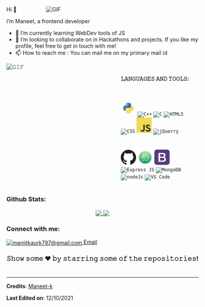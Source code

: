 Hi 👋
<img align="right" alt="GIF" src="https://raw.githubusercontent.com/Maneet-k/Maneet-k/main/ManeetKhaira369.gif" width="400"/>


I’m Maneet, a frontend developer
- 🌱 I’m currently learning WebDev tools of JS
- 💞️ I’m looking to collaborate on in Hackathons and projects. If you like my profile, feel free to get in touch with me!
- 📫 How to reach me : You can mail me on my primary mail id

<a target="_blank"><img align="left" height="300" width="300" alt="𝙶𝙸𝙵" src="https://github.com/JayantGoel001/JayantGoel001/blob/master/GIF/github.gif"></a>
<br/>

**𝙻𝙰𝙽𝙶𝚄𝙰𝙶𝙴𝚂 𝙰𝙽𝙳 𝚃𝙾𝙾𝙻𝚂:**  
<br/>
<br/>

<code><img height="40" width="40" alt="Python" src="https://raw.githubusercontent.com/github/explore/80688e429a7d4ef2fca1e82350fe8e3517d3494d/topics/python/python.png"></code>
<code><img height="40" width="40" alt="C++" src="https://www.naveedashfaq.me/img/c++.png"></code>
<code><img height="40" width="40" alt="C" src="https://cdn.iconscout.com/icon/free/png-512/c-programming-569564.png"></code>
<code><img height="40" width="40" alt="HTML5" src="https://icongr.am/devicon/html5-original.svg?size=31&color=currentColor"></code>
<code><img height="40" width="40" alt="CSS" src="https://cdn.iconscout.com/icon/free/png-256/css-131-722685.png"></code>
<code><img height="40" width="40" src="https://raw.githubusercontent.com/github/explore/80688e429a7d4ef2fca1e82350fe8e3517d3494d/topics/javascript/javascript.png"></code>
<code><img height="40" width="40" alt="jQuerry" src="https://icongr.am/devicon/jquery-original-wordmark.svg?size=128&color=currentColor"></code>
#
<code><img height="40" width="40" alt="Github" src="https://raw.githubusercontent.com/github/explore/80688e429a7d4ef2fca1e82350fe8e3517d3494d/topics/github-api/github-api.png"></code>
<code><img height="40" width="40" alt="Atom" src="https://raw.githubusercontent.com/github/explore/80688e429a7d4ef2fca1e82350fe8e3517d3494d/topics/atom/atom.png"></code>
<code><img height="40" width="40" alt="Bootstrap" src="https://raw.githubusercontent.com/github/explore/80688e429a7d4ef2fca1e82350fe8e3517d3494d/topics/bootstrap/bootstrap.png"></code>
<code><img height="40" width="40" alt="Express JS" src="https://encrypted-tbn0.gstatic.com/images?q=tbn:ANd9GcRT1PKsfJXnxOqnTRiIZ8VcdJDYBXD-qZnnpw&usqp=CAU"></code>
<code><img height="40" width="40" alt="MongoDB" src="https://cdn.iconscout.com/icon/free/png-512/mongodb-3-1175138.png"></code>
<code><img height="40" width="40" alt="nodeJs" src="https://icongr.am/devicon/nodejs-original.svg?size=128&color=currentColor"></code>
<code><img height="40" width="40" alt="VS Code" src="https://icongr.am/devicon/visualstudio-plain.svg?size=31&color=currentColor"></code>
<br/>

#

### Github Stats:

<p align="center">
  <a href="https://github.com/Maneet-k">
    <img align="center" src="https://github-readme-stats.vercel.app/api?username=Maneet-k&show_icons=true&hide_border=true&title_color=94b4a4&amp&icon_color=FFFFFF&amp&text_color=FFFFFF&amp&bg_color=000000&count_private=true&include_all_commits=true"/>
  </a>
  <a href="https://github.com/Maneet-k">
    <img align="center" height="185px" src="https://github-readme-stats.vercel.app/api/top-langs/?username=Maneet-k&text_color=FFFFFF&bg_color=000000&title_color=94b4a4&langs_count=15&layout=compact&hide_border=true" />
  </a>
</p>

### Connect with me:

<a href="mailto:manjitkaurk797@gmail.com" target="blank"><img align="center" src="https://1000logos.net/wp-content/uploads/2018/05/Gmail-logo.png" alt="manjitkaurk797@gmail.com" height="50" width="50" /> [Email](mailto:manjitkaurk797@gmail.com)
<div align="center">

### 𝚂𝚑𝚘𝚠 𝚜𝚘𝚖𝚎 ❤️ 𝚋𝚢 𝚜𝚝𝚊𝚛𝚛𝚒𝚗𝚐 𝚜𝚘𝚖𝚎 𝚘𝚏 𝚝𝚑𝚎 𝚛𝚎𝚙𝚘𝚜𝚒𝚝𝚘𝚛𝚒𝚎𝚜!
</div>

#

-----
**Credits**: [Maneet-k](https://github.com/Maneet-k)

**Last Edited on**: 12/10/2021
<!---
Maneet-k/Maneet-k is a ✨ special ✨ repository because its `README.md` (this file) appears on your GitHub profile.
You can click the Preview link to take a look at your changes.
--->
